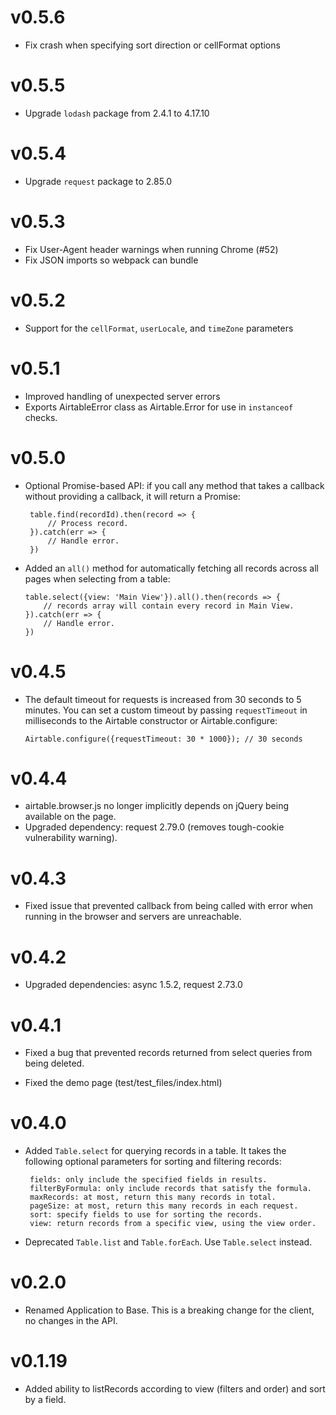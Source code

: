 # v0.5.6
 * Fix crash when specifying sort direction or cellFormat options

# v0.5.5
 * Upgrade `lodash` package from 2.4.1 to 4.17.10

# v0.5.4
 * Upgrade `request` package to 2.85.0

# v0.5.3
 * Fix User-Agent header warnings when running Chrome (#52)
 * Fix JSON imports so webpack can bundle

# v0.5.2
 * Support for the `cellFormat`, `userLocale`, and `timeZone` parameters

# v0.5.1

 * Improved handling of unexpected server errors
 * Exports AirtableError class as Airtable.Error for use in
   `instanceof` checks.

# v0.5.0

 * Optional Promise-based API: if you call any method that takes a
   callback without providing a callback, it will return a Promise:

        table.find(recordId).then(record => {
            // Process record.
        }).catch(err => {
            // Handle error.
        })

  * Added an `all()` method for automatically fetching all records
    across all pages when selecting from a table:

        table.select({view: 'Main View'}).all().then(records => {
            // records array will contain every record in Main View.
        }).catch(err => {
            // Handle error.
        })

# v0.4.5

 * The default timeout for requests is increased from 30 seconds
   to 5 minutes. You can set a custom timeout by passing `requestTimeout`
   in milliseconds to the Airtable constructor or Airtable.configure:

       Airtable.configure({requestTimeout: 30 * 1000}); // 30 seconds

# v0.4.4

 * airtable.browser.js no longer implicitly depends on jQuery being available
   on the page.
 * Upgraded dependency: request 2.79.0 (removes tough-cookie vulnerability warning).

# v0.4.3

 * Fixed issue that prevented callback from being called with error
   when running in the browser and servers are unreachable.

# v0.4.2

 * Upgraded dependencies: async 1.5.2, request 2.73.0

# v0.4.1

 * Fixed a bug that prevented records returned from select queries
   from being deleted.

 * Fixed the demo page (test/test_files/index.html)

# v0.4.0

 * Added `Table.select` for querying records in a table. It takes the
   following optional parameters for sorting and filtering records:

        fields: only include the specified fields in results.
        filterByFormula: only include records that satisfy the formula.
        maxRecords: at most, return this many records in total.
        pageSize: at most, return this many records in each request.
        sort: specify fields to use for sorting the records.
        view: return records from a specific view, using the view order.

 * Deprecated `Table.list` and `Table.forEach`. Use `Table.select` instead.

# v0.2.0

 * Renamed Application to Base. This is a breaking change for the client, no changes in the API.

# v0.1.19

 * Added ability to listRecords according to view (filters and order) and sort by a field.
